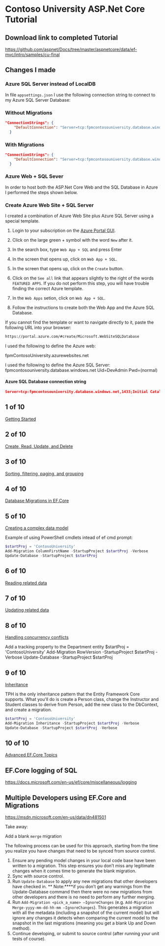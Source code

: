 # Contoso University ASP.Net Core Tutorial

## Download link to completed Tutorial
https://github.com/aspnet/Docs/tree/master/aspnetcore/data/ef-mvc/intro/samples/cu-final

## Changes I made

### Azure SQL Server instead of LocalDB

In file `appsettings.json` I use the following connection string to connect to my Azure SQL Server Database:
### Without Migrations
```json
"ConnectionStrings": {
    "DefaultConnection": "Server=tcp:fpmcontosouniversity.database.windows.net,1433;Initial Catalog=ContosoUniversity;Persist Security Info=False;User ID=DevAdmin;Password=masked;MultipleActiveResultSets=False;Encrypt=True;TrustServerCertificate=False;Connection Timeout=30;"
  }
```
### With Migrations

```json
"ConnectionStrings": {
    "DefaultConnection": "Server=tcp:fpmcontosouniversity.database.windows.net,1433;Initial Catalog=ContosoUniversity2;Persist Security Info=False;User ID=DevAdmin;Password=masked;MultipleActiveResultSets=False;Encrypt=True;TrustServerCertificate=False;Connection Timeout=30;"
  }
```

### Azure Web + SQL Sever
In order to host both the ASP.Net Core Web and the SQL Database in Azure I performed the steps shown below.

### Create Azure Web Site + SQL Server
I created a combination of Azure Web Site plus Azure SQL Server using a special template.

1. Login to your subscription on the [Azure Portal GUI](http://portal.azure.com).

1. Click on the large green + symbol with the word `New` after it.

1. In the search box, type `Web App + SQL` and press Enter

1. In the screen that opens up, click on `Web App + SQL`.

1. In the screen that opens up, click on the `Create` button.

1. Click on the `See all` link that appears slightly to the right of the words `FEATURED APPS`.
If you do not perform this step, you will have trouble finding the correct Azure template.

1. In the `Web Apps` setion, click on `Web App + SQL`.

1. Follow the instructions to create both the Web App and the Azure SQL Database.

If you cannot find the template or want to navigate directly to it, paste the following URL into your browser:

```html
https://portal.azure.com/#create/Microsoft.WebSiteSQLDatabase
```

I used the following to define the Azure web:

fpmContosoUniversity.azurewebsites.net

I used the following to define the Azure SQL Server:
fpmcontosouniversity.database.windows.net
Uid=DevAdmin
Pwd=(normal)

#### Azure SQL Database connection string

```json
Server=tcp:fpmcontosouniversity.database.windows.net,1433;Initial Catalog=ContosoUniversity;Persist Security Info=False;User ID={your_username};Password={your_password};MultipleActiveResultSets=False;Encrypt=True;TrustServerCertificate=False;Connection Timeout=30;
```

## 1 of 10
[Getting Started](https://docs.microsoft.com/en-us/aspnet/core/data/ef-mvc/intro)

## 2 of 10
[Create, Read, Update, and Delete](https://docs.microsoft.com/en-us/aspnet/core/data/ef-mvc/crud)

## 3 of 10
[Sorting, filtering, paging, and grouping](https://docs.microsoft.com/en-us/aspnet/core/data/ef-mvc/sort-filter-page)

## 4 of 10
[Database Migrations in EF.Core](https://docs.microsoft.com/en-us/aspnet/core/data/ef-mvc/migrations)

## 5 of 10
[Creating a complex data model](https://docs.microsoft.com/en-us/aspnet/core/data/ef-mvc/complex-data-model)

Example of using PowerShell cmdlets intead of ef cmd prompt:

```powershell
$startProj = 'ContosoUniversity'
Add-Migration ColumnFirstName -StartupProject $startProj -Verbose
Update-Database -StartupProject $startProj
```

## 6 of 10
[Reading related data](https://docs.microsoft.com/en-us/aspnet/core/data/ef-mvc/read-related-data)

## 7 of 10
[Updating related data](https://docs.microsoft.com/en-us/aspnet/core/data/ef-mvc/update-related-data)

## 8 of 10
[Handling concurrency conflicts](https://docs.microsoft.com/en-us/aspnet/core/data/ef-mvc/concurrency)

Add a tracking property to the Department entity
$startProj = 'ContosoUniversity'
Add-Migration RowVersion -StartupProject $startProj -Verbose
Update-Database -StartupProject $startProj

## 9 of 10
[Inheritance](https://docs.microsoft.com/en-us/aspnet/core/data/ef-mvc/inheritance)

TPH is the only inheritance pattern that the Entity Framework Core supports. 
What you'll do is create a Person class, change the Instructor and Student classes to derive from Person, 
add the new class to the DbContext, and create a migration.

```powershell
$startProj = 'ContosoUniversity'
Add-Migration Inheritance -StartupProject $startProj -Verbose
Update-Database -StartupProject $startProj -Verbose
```

## 10 of 10
[Advanced EF.Core Topics](https://docs.microsoft.com/en-us/aspnet/core/data/ef-mvc/advanced)

## EF.Core logging of SQL
https://docs.microsoft.com/en-us/ef/core/miscellaneous/logging

## Multiple Developers using EF.Core and Migrations
https://msdn.microsoft.com/en-us/data/dn481501

Take away:

Add a blank `merge` migration

The following process can be used for this approach, starting from the time you realize you have changes that need to be synced from source control.

1. Ensure any pending model changes in your local code base have been written to a migration. This step ensures you don’t miss any legitimate changes when it comes time to generate the blank migration.
2. Sync with source control.
3. Run `Update-Database` to apply any new migrations that other developers have checked in. ** Note:****if you don’t get any warnings from the Update-Database command then there were no new migrations from other developers and there is no need to perform any further merging.
4. Run `Add-Migration <pick_a_name> –IgnoreChanges` (e.g. `Add-Migration Merge-yyyy-mm-dd-hh-mm –IgnoreChanges`). This generates a migration with all the metadata (including a snapshot of the current model) but will ignore any changes it detects when comparing the current model to the snapshot in the last migrations (meaning you get a blank Up and Down method).
5. Continue developing, or submit to source control (after running your unit tests of course).
